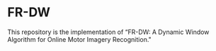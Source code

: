 # FR-DW
This repository is the implementation of “FR-DW: A Dynamic Window Algorithm for Online Motor Imagery Recognition."
